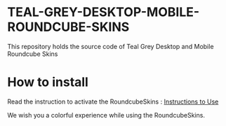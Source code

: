# TEAL-GREY-DESKTOP-MOBILE-ROUNDCUBE-SKINS
This repository holds the source code of Teal Grey Desktop and Mobile Roundcube Skins

# How to install
Read the instruction to activate the RoundcubeSkins : [Instructions to Use](https://roundcubeskins.com/activation-guide/)  

We wish you a colorful experience while using the RoundcubeSkins.
